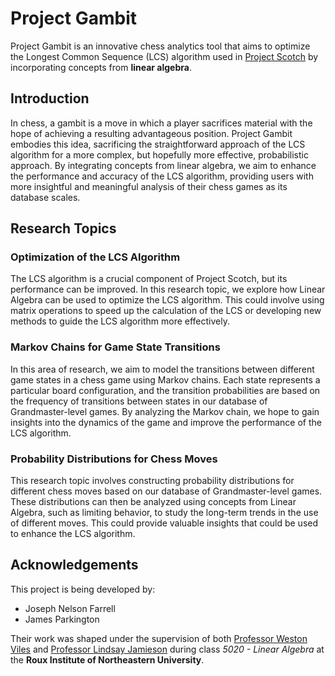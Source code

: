 # Project Gambit

Project Gambit is an innovative chess analytics tool that aims to optimize the Longest Common Sequence (LCS) algorithm used in [Project Scotch](https://github.com/jparkington/Project-Scotch) by incorporating concepts from **linear algebra**.

## Introduction

In chess, a gambit is a move in which a player sacrifices material with the hope of achieving a resulting advantageous position. Project Gambit embodies this idea, sacrificing the straightforward approach of the LCS algorithm for a more complex, but hopefully more effective, probabilistic approach. By integrating concepts from linear algebra, we aim to enhance the performance and accuracy of the LCS algorithm, providing users with more insightful and meaningful analysis of their chess games as its database scales.

## Research Topics

### Optimization of the LCS Algorithm

The LCS algorithm is a crucial component of Project Scotch, but its performance can be improved. In this research topic, we explore how Linear Algebra can be used to optimize the LCS algorithm. This could involve using matrix operations to speed up the calculation of the LCS or developing new methods to guide the LCS algorithm more effectively.

### Markov Chains for Game State Transitions

In this area of research, we aim to model the transitions between different game states in a chess game using Markov chains. Each state represents a particular board configuration, and the transition probabilities are based on the frequency of transitions between states in our database of Grandmaster-level games. By analyzing the Markov chain, we hope to gain insights into the dynamics of the game and improve the performance of the LCS algorithm.

### Probability Distributions for Chess Moves

This research topic involves constructing probability distributions for different chess moves based on our database of Grandmaster-level games. These distributions can then be analyzed using concepts from Linear Algebra, such as limiting behavior, to study the long-term trends in the use of different moves. This could provide valuable insights that could be used to enhance the LCS algorithm.

## Acknowledgements

This project is being developed by:
- Joseph Nelson Farrell 
- James Parkington
  
Their work was shaped under the supervision of both [Professor Weston Viles](https://roux.northeastern.edu/people/weston-viles/) and [Professor Lindsay Jamieson](https://roux.northeastern.edu/people/lindsay-jamieson/) during class *5020 - Linear Algebra* at the **Roux Institute of Northeastern University**. 
